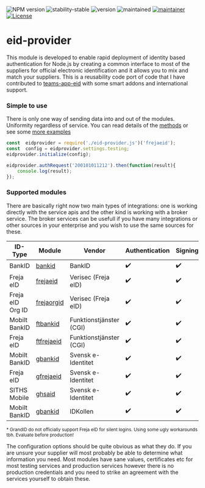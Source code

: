 ![NPM version](https://img.shields.io/npm/v/eid-provider.svg?style=flat)
![stability-stable](https://img.shields.io/badge/stability-stable-green.svg)
![version](https://img.shields.io/badge/version-0.2.0-green.svg)
![maintained](https://img.shields.io/maintenance/yes/2021.svg)
[![maintainer](https://img.shields.io/badge/maintainer-daniel%20sörlöv-blue.svg)](https://github.com/DSorlov)
[![License](https://img.shields.io/badge/License-MIT-blue.svg)](https://img.shields.io/github/license/DSorlov/eid-provider)

# eid-provider
This module is developed to enable rapid deployment of identity based authentication for Node.js by creating a common interface to most of the suppliers for official electronic identification and it allows you to mix and match your suppliers. This is a reusability code port of code that I have contributed to [teams-app-eid](https://github.com/DennizSvens/teams-app-eid) with some smart addons and international support.

### Simple to use

There is only one way of sending data into and out of the modules. Uniformity regardless of service. You can read details of the [methods](docs/methods.md) or see some [more examples](docs/examples.md)

```javascript
const  eidprovider = require('./eid-provider.js')('frejaeid');  
const  config = eidprovider.settings.testing;
eidprovider.initialize(config);

eidprovider.authRequest('200101011212').then(function(result){
	console.log(result);
});
```

### Supported modules

There are basically right now two main types of integrations: one is working directly with the service apis and the other kind is working with a broker service. The broker services can be usefull if you have many integrations or other sources in your enterprise and you wish to use the same sources for these.

| ID-Type | Module | Vendor | Authentication | Signing | Geographies | Readiness |
| --- | --- | --- | --- | --- | --- | --- |
| BankID | [bankid](docs/bankid.md) | BankID | :heavy_check_mark: | :heavy_check_mark: | :sweden: | Production |
| Freja eID | [frejaeid](docs/frejaeid.md) | Verisec (Freja eID) | :heavy_check_mark: | :heavy_check_mark: | :sweden: :denmark: :norway: :finland: | Production |
| Freja eID Org ID | [frejaorgid](docs/frejaorgid.md) | Verisec (Freja eID) | :heavy_check_mark: | :heavy_check_mark: | :sweden: :denmark: :norway: :finland: | Production |
| Mobilt BankID | [ftbankid](docs/ftbankid.md) | Funktionstjänster (CGI) | :heavy_check_mark: | :heavy_check_mark: | :sweden: | Production |
| Freja eID | [ftfrejaeid](docs/ftfrejaeid.md) | Funktionstjänster (CGI) | :heavy_check_mark: | :heavy_check_mark: | :sweden: :denmark: :norway: :finland: | Production |
| Mobilt BankID | [gbankid](docs/gbankid.md) | Svensk e-Identitet | :heavy_check_mark: | :heavy_check_mark: | :sweden: | Production |
| Freja eID | [gfrejaeid](docs/gfrejaeid.md) | Svensk e-Identitet | :heavy_check_mark:| :heavy_check_mark: | :sweden: | Stable* |
| SITHS Mobile | [ghsaid](docs/ghsaid.md) | Svensk e-Identitet | :heavy_check_mark:| :heavy_check_mark: | :sweden: | Production |
| Mobilt BankID | [gbankid](docs/idkbankid.md) | IDKollen | :heavy_check_mark: | :heavy_check_mark: | :sweden: | Production |

<sup>* GrandID do not officially support Freja eID for silent logins. Using some ugly workarounds tbh. Evaluate before production!
</sup>

The configuration options should be quite obvious as what they do. If you are unsure your supplier will most probably be able to determine what information you need. Most modules have sane values, certificates etc for most testing services and production services however there is no production credentials and you need to strike an agreement with the services yourself to obtain these.


